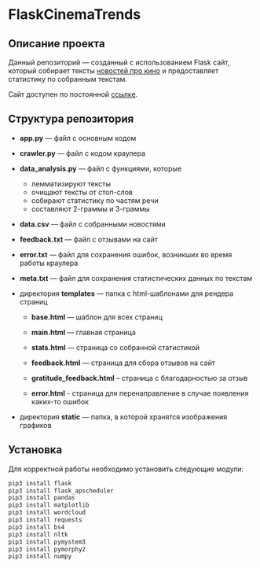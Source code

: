 # FlaskCinemaTrends

## Описание проекта
Данный репозиторий –– созданный с использованием Flask сайт, который собирает тексты [новостей про кино](https://www.kinonews.ru/) и предоставляет статистику по собранным текстам.

Сайт доступен по постоянной [ссылке]().

## Структура репозитория
- **app.py** –– файл с основным кодом

- **crawler.py** –– файл с кодом краулера

- **data_analysis.py** –– файл с функциями, которые
    - лемматизируют тексты
    - очищают тексты от стоп-слов
    - собирают статистику по частям речи
    - составляют 2-граммы и 3-граммы

- **data.csv** –– файл с собранными новостями

- **feedback.txt** –– файл с отзывами на сайт

- **error.txt** –– файл для сохранения ошибок, возникших во время работы краулера

- **meta.txt** –– файл для сохранения статистических данных по текстам

- директория **templates** –– папка с html-шаблонами для рендера страниц
    - **base.html** –– шаблон для всех страниц

    - **main.html** –– главная страница

    - **stats.html**  –– страница со собранной статистикой

    - **feedback.html** –– страница для сбора отзывов на сайт

    - **gratitude_feedback.html** – страница с благодарностью за отзыв

    - **error.html** - страница для перенаправление в случае появления каких-то ошибок

- директория **static** –– папка, в которой хранятся изображения графиков

## Установка

Для корректной работы необходимо установить следующие модули:

```bash
pip3 install flask
pip3 install flask_apscheduler
pip3 install pandas
pip3 install matplotlib
pip3 install wordcloud
pip3 install requests
pip3 install bs4
pip3 install nltk
pip3 install pymystem3
pip3 install pymorphy2
pip3 install numpy
```
